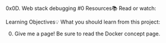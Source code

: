0x0D. Web stack debugging #0
Resources📚
Read or watch:

Learning Objectives💡
What you should learn from this project:

0. Give me a page!
Be sure to read the Docker concept page.

